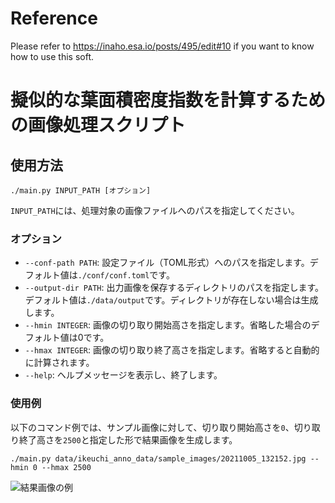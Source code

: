 # Reference

Please refer to https://inaho.esa.io/posts/495/edit#10 if you want to know how to use this soft.


# 擬似的な葉面積密度指数を計算するための画像処理スクリプト

## 使用方法

```
./main.py INPUT_PATH [オプション]
```

`INPUT_PATH`には、処理対象の画像ファイルへのパスを指定してください。

### オプション

- `--conf-path PATH`: 設定ファイル（TOML形式）へのパスを指定します。デフォルト値は`./conf/conf.toml`です。
- `--output-dir PATH`: 出力画像を保存するディレクトリのパスを指定します。デフォルト値は`./data/output`です。ディレクトリが存在しない場合は生成します。
- `--hmin INTEGER`: 画像の切り取り開始高さを指定します。省略した場合のデフォルト値は0です。
- `--hmax INTEGER`: 画像の切り取り終了高さを指定します。省略すると自動的に計算されます。
- `--help`: ヘルプメッセージを表示し、終了します。

### 使用例

以下のコマンド例では、サンプル画像に対して、切り取り開始高さを`0`、切り取り終了高さを`2500`と指定した形で結果画像を生成します。

```
./main.py data/ikeuchi_anno_data/sample_images/20211005_132152.jpg --hmin 0 --hmax 2500
```

![結果画像の例](https://github.com/teaminaho/pseudo_leaf_density_estimator/blob/refactor/output/20211005_132152_output.jpg)
